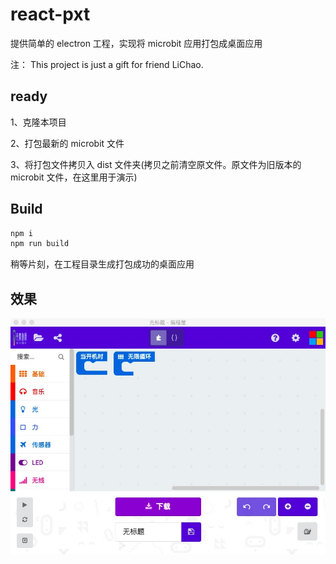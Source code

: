 # react-pxt

提供简单的 electron 工程，实现将 microbit 应用打包成桌面应用

注： This project is just a gift for friend LiChao.

## ready

1、克隆本项目

2、打包最新的 microbit 文件

3、将打包文件拷贝入 dist 文件夹(拷贝之前清空原文件。原文件为旧版本的 microbit 文件，在这里用于演示)

## Build

```bash
npm i
npm run build
```

稍等片刻，在工程目录生成打包成功的桌面应用

## 效果

![](/images/microbit-page.jpeg)
